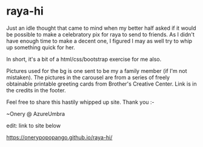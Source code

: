 # raya-hi
Just an idle thought that came to mind when my better half asked
if it would be possible to make a celebratory pix for raya to
send to friends. As I didn't have enough time to make a decent one,
I figured I may as well try to whip up something quick for her.

In short, it's a bit of a html/css/bootstrap exercise for me also.

Pictures used for the bg is one sent to be my a family member (if I'm
not mistaken). The pictures in the carousel are from a series of freely
obtainable printable greeting cards from Brother's Creative Center. Link
is in the credits in the footer.

Feel free to share this hastily whipped up site. Thank you :-

~Onery @ AzureUmbra

edit: link to site below

https://onerypopopango.github.io/raya-hi/
